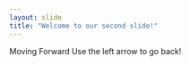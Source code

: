 ```yaml
---
layout: slide
title: "Welcome to our second slide!"
---
```

Moving Forward
Use the left arrow to go back!
